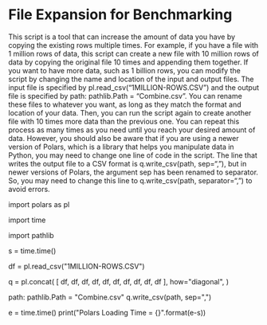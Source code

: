 # File Expansion for Benchmarking

This script is a tool that can increase the amount of data you have by copying the existing rows multiple times. For example, if you have a file with 1 million rows of data, this script can create a new file with 10 million rows of data by copying the original file 10 times and appending them together. If you want to have more data, such as 1 billion rows, you can modify the script by changing the name and location of the input and output files. The input file is specified by pl.read_csv(“1MILLION-ROWS.CSV”) and the output file is specified by path: pathlib.Path = “Combine.csv”. You can rename these files to whatever you want, as long as they match the format and location of your data. Then, you can run the script again to create another file with 10 times more data than the previous one. You can repeat this process as many times as you need until you reach your desired amount of data. However, you should also be aware that if you are using a newer version of Polars, which is a library that helps you manipulate data in Python, you may need to change one line of code in the script. The line that writes the output file to a CSV format is q.write_csv(path, sep=“,”), but in newer versions of Polars, the argument sep has been renamed to separator. So, you may need to change this line to q.write_csv(path, separator=“,”) to avoid errors.

import polars as pl

import time

import pathlib

s = time.time()


df = pl.read_csv("1MILLION-ROWS.CSV")

q = pl.concat(
    [
        df,
        df,
        df,
        df,
        df,
        df,
        df,
        df,
        df,
        df
    ],
    how="diagonal",
)

path: pathlib.Path = "Combine.csv"
q.write_csv(path, sep=",")

e = time.time()
print("Polars Loading Time = {}".format(e-s))
